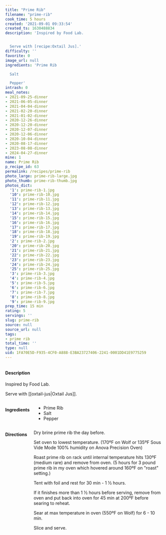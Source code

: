 ```yaml
---
title: "Prime Rib"
filename: "prime-rib"
cook_time: 5 hours
created: '2021-09-01 09:33:54'
created_ts: 1630488834
description: 'Inspired by Food Lab.


  Serve with [recipe:Oxtail Jus].'
difficulty: ''
favorite: 0
image_url: null
ingredients: 'Prime Rib

  Salt

  Pepper'
intrash: 0
meal_notes:
- 2021-09-25-dinner
- 2021-06-05-dinner
- 2021-04-04-dinner
- 2021-02-20-dinner
- 2021-01-02-dinner
- 2020-12-26-dinner
- 2020-12-20-dinner
- 2020-12-07-dinner
- 2020-12-06-dinner
- 2020-10-04-dinner
- 2020-08-17-dinner
- 2023-08-08-dinner
- 2024-04-27-dinner
mine: 1
name: Prime Rib
p_recipe_id: 63
permalink: /recipes/prime-rib
photo_large: prime-rib-large.jpg
photo_thumb: prime-rib-thumb.jpg
photos_dict:
  '1': prime-rib-1.jpg
  '10': prime-rib-10.jpg
  '11': prime-rib-11.jpg
  '12': prime-rib-12.jpg
  '13': prime-rib-13.jpg
  '14': prime-rib-14.jpg
  '15': prime-rib-15.jpg
  '16': prime-rib-16.jpg
  '17': prime-rib-17.jpg
  '18': prime-rib-18.jpg
  '19': prime-rib-19.jpg
  '2': prime-rib-2.jpg
  '20': prime-rib-20.jpg
  '21': prime-rib-21.jpg
  '22': prime-rib-22.jpg
  '23': prime-rib-23.jpg
  '24': prime-rib-24.jpg
  '25': prime-rib-25.jpg
  '3': prime-rib-3.jpg
  '4': prime-rib-4.jpg
  '5': prime-rib-5.jpg
  '6': prime-rib-6.jpg
  '7': prime-rib-7.jpg
  '8': prime-rib-8.jpg
  '9': prime-rib-9.jpg
prep_time: 15 min
rating: 5
servings: ''
slug: prime-rib
source: null
source_url: null
tags:
- prime rib
total_time: ''
type: null
uid: 1FA70E5D-F935-4CF0-A888-E3BA23727406-2241-0001DD41E9775259
---
```

<div class="large-8 medium-7 columns" id="writeup">		<div id="description"><h4>Description</h4>
<div class="box box-description content"><p>Inspired by Food Lab.</p>
<p>Serve with [[oxtail-jus|Oxtail Jus]].</p>
</div></div>	</div><!-- #writeup -->
</div><!-- #row-one -->
<div class="row" id="row-two">	<div class="medium-4 small-5 columns" id="ingredients"><h4>Ingredients</h4><div class="box box-ingredients content"><ul>
<li>Prime Rib</li>
<li>Salt</li>
<li>Pepper</li>
</ul>
</div>	</div>	<div class="medium-6 small-7 columns" id="directions"><h4>Directions</h4><div class="box box-directions content"><p>Dry brine prime rib the day before.</p>
<p>Set oven to lowest temperature. (170ºF on Wolf or 135ºF Sous Vide Mode 100% humidity on Anova Precision Oven)</p>
<p>Roast prime rib on rack until internal temperature hits 130ºF (medium rare) and remove from oven. (5 hours for 3 pound prime rib in my oven which hovered around 160ºF on &quot;roast&quot; setting.)</p>
<p>Tent with foil and rest for 30 min - 1 ½ hours.</p>
<p>If it finishes more than 1 ½ hours before serving, remove from oven and put back into oven for 45 min at 200ºF before searing to reheat.</p>
<p>Sear at max temperature in oven (550ºF on Wolf) for 6 - 10 min.</p>
<p>Slice and serve.</p>
</div>	</div>